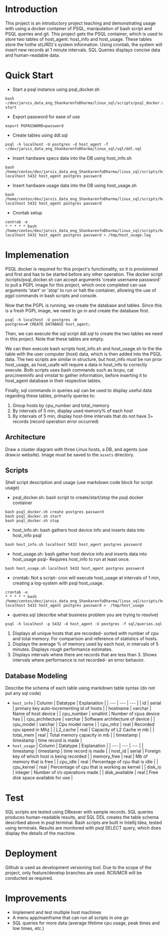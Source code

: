 # Introduction
This project is an introductory project teaching and demonstrating usage with using a docker container of PSQL, manipulation of bash script and PSQL queries and git. This project gets the PSQL container, which is used to store two tables of host_agent: host_info and host_usage. These tables store the hothe st(JRD)'s system information. Using crontab, the system will insert new records at 1 minute intervals. SQL Queries displays concise data and human-readable data.

# Quick Start
- Start a psql instance using psql_docker.sh
```
bash ~/dev/jarvis_data_eng_ShankarenfoDharma/linux_sql/scripts/psql_docker.sh start
```
- Export password for ease of use
```
export PGPASSWORD=password
```
- Create tables using ddl.sql
```
psql -h localhost -U postgres -d host_agent -f ~/dev/jarvis_data_eng_ShankarenfoDharma/linux_sql/sql/ddl.sql
```
- Insert hardware specs data into the DB using host_info.sh
```
bash /home/centos/dev/jarvis_data_eng_ShankarenfoDharma/linux_sql/scripts/host_info.sh localhost 5432 host_agent postgres password
```
- Insert hardware usage data into the DB using host_usage.sh
```
bash /home/centos/dev/jarvis_data_eng_ShankarenfoDharma/linux_sql/scripts/host_usage.sh localhost 5432 host_agent postgres password
```
- Crontab setup
```
contrab -e
* * * * * bash /home/centos/dev/jarvis_data_eng_ShankarenfoDharma/linux_sql/scripts/host_usage.sh localhost 5432 host_agent postgres password > /tmp/host_usage.log
```

# Implemenation
PSQL docker is required for this project's functionality, so it is provisioned and first and has to be started before any other operation. The docker script /scripts/psql_docker.sh can accept arguments 'create username password' to pull a PGPL image for this project, which once completed can use arguments 'start' or 'stop' to run or halt the container, allowing the use of pgpl commands in bash scripts and console.

Now that the PGPL is running, we create the database and tables. Since this is a fresh PGPL image, we need to go in and create the database first.
```
psql -h localhost -U postgres -W
postgres=# CREATE DATABASE host_agent;
```
Then, we can execute the sql script ddl.sql to create the two tables we need in this project. Note that these tables are empty.

We can then execute bash scripts host_info.sh and host_usage.sh to the the table with the user computer (host) data, which is then added into the PSQL data. The two scripts are similar in structure, but host_info *must* be run prior host_usage, as host_usafe will require a data in host_info to correctly execute. Both scripts uses bash commands such as lscpu, cat proc/meminfo and vmstat to gather information, before inserting it to host_agent database in their respective tables.

Finally, sql commands in queries.sql can be used to display useful data regarding these tables, primarily queries to:
1. Group hosts by cpu_number and total_memory
2. By intervals of 5 min, display used memory% of each host
3. By intervals of 5 min, display host-time intervals that do not have 3+ records (record operation error occurred)

## Architecture
Draw a cluster diagram with three Linux hosts, a DB, and agents (use draw.io website). Image must be saved to the `assets` directory. 

## Scripts
Shell script description and usage (use markdown code block for script usage)
- psql_docker.sh: bash script to create/start/stop the psql docker container
```
bash psql_docker.sh create postgres password
bash psql_docker.sh start
bash psql_docker.sh stop
```
- host_info.sh: bash gathers host device info and inserts data into host_info psql
```
bash host_info.sh localhost 5432 host_agent postgres password
```
- host_usage.sh: bash gather host device info and inserts data into host_usage psql- Requires host_info to run at least once.
```
bash host_usage.sh localhost 5432 host_agent postgres password
```
- crontab: Not a script- cron will execute host_usage at intervals of 1 min, creating a log-system with psql host_usage.
```
crontab -e
* * * * * bash /home/centos/dev/jarvis_data_eng_ShankarenfoDharma/linux_sql/scripts/host_usage.sh localhost 5432 host_agent postgres password >  /tmp/host_usage
```
- queries.sql (describe what business problem you are trying to resolve)
```
psql -h localhost -p 5432 -d host_agent -U postgres -f sql/queries.sql
```
1. Displays all unique hosts that are recorded- sorted with number of cpu and total memory. For comparison and reference of statistics of hosts.
2. Displays the average % of memory used by each host, in intervals of 5 minutes. Displays rough performance estimates.
3. Displays intervals where there are records that are less than 3. Shows intervals where performance is not recorded- an error behavior.

## Database Modeling
Describe the schema of each table using markdown table syntax (do not put any sql code)
- `host_info`
| Column  | Datatype | Explanation |
| --- | --- | --- |
| id | serial | primary key auto-incrementing id of hosts |
| hostname | varchar | Name of host device |
| cpu_number | smallint | Number of cpus device has |
| cpu_architecture | varchar | Software architecture of device |
| cpu_model | varchar | Cpu model name |
| cpu_mhz | real | Recorded cpu speed in Mhz |
| L2_cache | real | Capacity of L2 Cache in mb |
| total_mem | real | Total memory capacity in mb |
| timestamp | timestamp | time record is made |
- `host_usage`
| Column  | Datatype | Explanation |
| --- | --- | --- |
| timestamp | timestamp | time record is made |
| host_id | serial | Foreign key of which host is being recorded |
| memory_free | real | Mb of memory that is free |
| cpu_idle | real | Percentage of cpu that is idle |
| cpu_kernel | real | Percentage of cpu that is working as kernel |
| disk_io | integer | Number of i/o operations made |
| disk_available | real | Free disk space available for use |

# Test
SQL scripts are tested using DBeaver with sample records. SQL queries produces human-readable results, and SQL DDL creates the table schema described above in psql terminal.
Bash scripts are built in Intellij Idea, tested using terminals. Results are monitored with psql SELECT query, which does display the details of the machine.

# Deployment
Github is used as development versioning tool. Due to the scope of the project, only feature/develop branches are used. RCR/MCR will be conducted as required.

# Improvements
- Implement and test multiple host machines 
- A menu app/mainframe that can run all scripts in one go
- SQL queries for more data (average lifetime cpu usage, peak times and low times, etc.)
